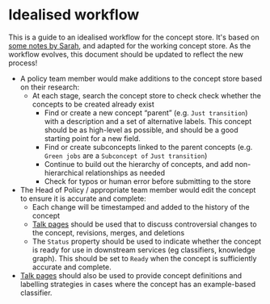 # Idealised workflow

This is a guide to an idealised workflow for the concept store. It's based on [some notes by Sarah](https://www.notion.so/climatepolicyradar/Policy-workflow-in-concept-store-10fbda2795e44ba08a07a555ef5deb45?pvs=4), and adapted for the working concept store. As the workflow evolves, this document should be updated to reflect the new process!

- A policy team member would make additions to the concept store based on their research:
  - At each stage, search the concept store to check check whether the concepts to be created already exist
    - Find or create a new concept “parent” (e.g. `Just transition`) with a description and a set of alternative labels. This concept should be as high-level as possible, and should be a good starting point for a new field.
    - Find or create subconcepts linked to the parent concepts (e.g. `Green jobs` are a `Subconcept of` `Just transition`)
    - Continue to build out the hierarchy of concepts, and add non-hierarchical relationships as needed
    - Check for typos or human error before submitting to the store
- The Head of Policy / appropriate team member would edit the concept to ensure it is accurate and complete:
  - Each change will be timestamped and added to the history of the concept
  - [Talk pages](./talk-pages.md) should be used that to discuss controversial changes to the concept, revisions, merges, and deletions
  - The `Status` property should be used to indicate whether the concept is ready for use in downstream services (eg classifiers, knowledge graph). This should be set to `Ready` when the concept is sufficiently accurate and complete.
- [Talk pages](./talk-pages.md) should also be used to provide concept definitions and labelling strategies in cases where the concept has an example-based classifier.
